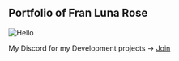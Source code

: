 ## Portfolio of Fran Luna Rose
![Hello](https://c.tenor.com/Py3PtpNEJJ0AAAAd/cat-lurking.gif)











































My Discord for my Development projects -> [Join](https://discord.gg/RuFCDdaHyN)
